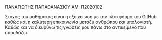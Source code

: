 ΠΑΝΑΓΙΩΤΗΣ ΠΑΠΑΘΑΝΑΣΙΟΥ
ΑΜ: Π2020102

Στόχος του μαθήματος είναι η εξοικείωση με την πλατφόρμα του GitHub καθώς και η καλύτερη επικοινωνία μεταξύ ανθρώπου και υπολογιστή. Καθώς και να διευρύνω τις γνώσεις μου
πάνω στο αντικείμενο που σπουδάζω.
